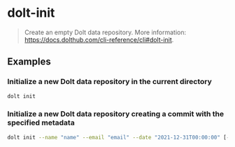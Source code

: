 # dolt-init

> Create an empty Dolt data repository. More information: <https://docs.dolthub.com/cli-reference/cli#dolt-init>.

## Examples

### Initialize a new Dolt data repository in the current directory

```bash
dolt init
```

### Initialize a new Dolt data repository creating a commit with the specified metadata

```bash
dolt init --name "name" --email "email" --date "2021-12-31T00:00:00" [-b|--initial-branch] "branch_name"
```
